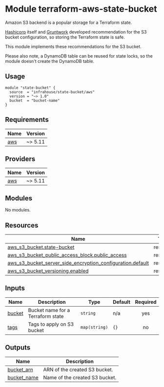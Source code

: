 # Module terraform-aws-state-bucket

Amazon S3 backend is a popular storage for a Terraform state.

[Hashicorp](https://developer.hashicorp.com/terraform/language/settings/backends/s3) itself 
and [Gruntwork](https://blog.gruntwork.io/how-to-manage-terraform-state-28f5697e68fa)
developed recommendation for the S3 bucket configuration, so storing
the Terraform state is safe.

This module implements these recommendations for the S3 bucket.

Please also note, a DynamoDB table can be reused for state locks, 
so the module doesn't create the DynamoDB table.

## Usage

```hcl
module "state-bucket" {
  source  = "infrahouse/state-bucket/aws"
  version = "~> 1.0"
  bucket  = "bucket-name"
}
```
## Requirements

| Name | Version |
|------|---------|
| <a name="requirement_aws"></a> [aws](#requirement\_aws) | ~> 5.11 |

## Providers

| Name | Version |
|------|---------|
| <a name="provider_aws"></a> [aws](#provider\_aws) | ~> 5.11 |

## Modules

No modules.

## Resources

| Name | Type |
|------|------|
| [aws_s3_bucket.state-bucket](https://registry.terraform.io/providers/hashicorp/aws/latest/docs/resources/s3_bucket) | resource |
| [aws_s3_bucket_public_access_block.public_access](https://registry.terraform.io/providers/hashicorp/aws/latest/docs/resources/s3_bucket_public_access_block) | resource |
| [aws_s3_bucket_server_side_encryption_configuration.default](https://registry.terraform.io/providers/hashicorp/aws/latest/docs/resources/s3_bucket_server_side_encryption_configuration) | resource |
| [aws_s3_bucket_versioning.enabled](https://registry.terraform.io/providers/hashicorp/aws/latest/docs/resources/s3_bucket_versioning) | resource |

## Inputs

| Name | Description | Type | Default | Required |
|------|-------------|------|---------|:--------:|
| <a name="input_bucket"></a> [bucket](#input\_bucket) | Bucket name for a Terraform state | `string` | n/a | yes |
| <a name="input_tags"></a> [tags](#input\_tags) | Tags to apply on S3 bucket | `map(string)` | `{}` | no |

## Outputs

| Name | Description |
|------|-------------|
| <a name="output_bucket_arn"></a> [bucket\_arn](#output\_bucket\_arn) | ARN of the created S3 bucket. |
| <a name="output_bucket_name"></a> [bucket\_name](#output\_bucket\_name) | Name of the created S3 bucket. |

